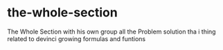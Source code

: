 # the-whole-section
The Whole Section with his own group all the Problem solution tha i thing related to devinci growing formulas and funtions
